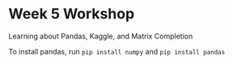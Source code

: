 # Week 5 Workshop
Learning about Pandas, Kaggle, and Matrix Completion

To install pandas, run `pip install numpy` and `pip install pandas`  
